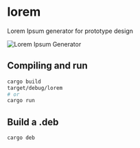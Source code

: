 # lorem
Lorem Ipsum generator for prototype design

![Lorem Ipsum Generator](https://raw.githubusercontent.com/alt-art/lorem/master/resources/Captura%20de%20tela%20de%202020-11-13%2021-07-29.png)

## Compiling and run

```sh
cargo build
target/debug/lorem
# or
cargo run
```

## Build a .deb

```sh
cargo deb
```
